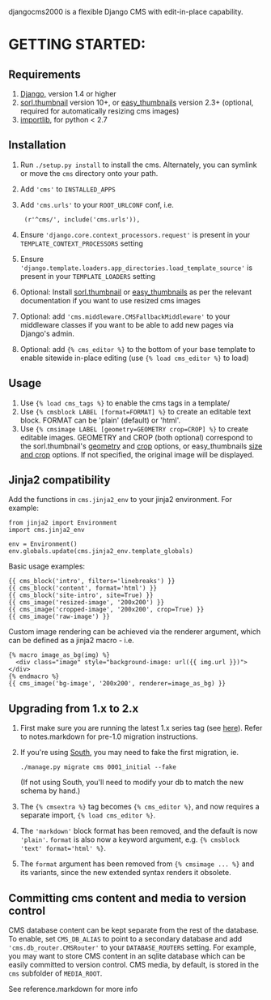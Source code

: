 djangocms2000 is a flexible Django CMS with edit-in-place capability.


GETTING STARTED:
================

Requirements
------------
1. [Django,](https://www.djangoproject.com) version 1.4 or higher
2. [sorl.thumbnail](https://github.com/sorl/sorl-thumbnail) version 10+, or
   [easy_thumbnails](https://github.com/SmileyChris/easy-thumbnails) version 2.3+
   (optional, required for automatically resizing cms images)
3. [importlib](https://pypi.python.org/pypi/importlib), for python < 2.7

Installation
------------
1. Run `./setup.py install` to install the cms. Alternately, you can symlink or move the
   `cms` directory onto your path.
2. Add `'cms'` to `INSTALLED_APPS`
3. Add `'cms.urls'` to your `ROOT_URLCONF` conf, i.e.

        (r'^cms/', include('cms.urls')),

4. Ensure `'django.core.context_processors.request'` is present in your
   `TEMPLATE_CONTEXT_PROCESSORS` setting
5. Ensure `'django.template.loaders.app_directories.load_template_source'` is present in
   your `TEMPLATE_LOADERS` setting
6. Optional: Install [sorl.thumbnail](https://github.com/sorl/sorl-thumbnail) or
   [easy_thumbnails](https://github.com/SmileyChris/easy-thumbnails) as per the
   relevant documentation if you want to use resized cms images
7. Optional: add `'cms.middleware.CMSFallbackMiddleware'` to your middleware classes if
   you want to be able to add new pages via Django's admin.
8. Optional: add `{% cms_editor %}` to the bottom of your base template to enable sitewide
   in-place editing (use `{% load cms_editor %}` to load)

Usage
-----
1. Use `{% load cms_tags %}` to enable the cms tags in a template/
2. Use `{% cmsblock LABEL [format=FORMAT] %}` to create an editable text block.
   FORMAT can be 'plain' (default) or 'html'.
3. Use `{% cmsimage LABEL [geometry=GEOMETRY crop=CROP] %}` to create editable images.
   GEOMETRY and CROP (both optional) correspond to the sorl.thumbnail's
   [geometry](http://thumbnail.sorl.net/template.html#geometry) and
   [crop](http://thumbnail.sorl.net/template.html#crop) options, or
   easy_thumbnails
   [size and crop](http://easy-thumbnails.readthedocs.io/en/2.1/usage/#thumbnail-options)
   options. If not specified, the original image will be displayed.

Jinja2 compatibility
---------------------------

Add the functions in `cms.jinja2_env` to your jinja2 environment. For example:


    from jinja2 import Environment
    import cms.jinja2_env

    env = Environment()
    env.globals.update(cms.jinja2_env.template_globals)

Basic usage examples:

    {{ cms_block('intro', filters='linebreaks') }}
    {{ cms_block('content', format='html') }}
    {{ cms_block('site-intro', site=True) }}
    {{ cms_image('resized-image', '200x200') }}
    {{ cms_image('cropped-image', '200x200', crop=True) }}
    {{ cms_image('raw-image') }}

Custom image rendering can be achieved via the renderer argument, which can be
defined as a jinja2 macro - i.e.

    {% macro image_as_bg(img) %}
      <div class="image" style="background-image: url({{ img.url }})"></div>
    {% endmacro %}
    {{ cms_image('bg-image', '200x200', renderer=image_as_bg) }}


Upgrading from 1.x to 2.x
-------------------------
1. First make sure you are running the latest 1.x series tag (see [here](https://github.com/gregplaysguitar/djangocms2000/tags)).
   Refer to notes.markdown for pre-1.0 migration instructions.
2. If you're using [South](http://south.aeracode.org/), you may need to fake the first
   migration, ie.

       ./manage.py migrate cms 0001_initial --fake

   (If not using South, you'll need to modify your db to match the new schema by hand.)
3. The `{% cmsextra %}` tag becomes `{% cms_editor %}`, and now requires a separate import,
   `{% load cms_editor %}`.
4. The `'markdown'` block format has been removed, and the default is now `'plain'`.
   `format` is also now a keyword argument, e.g. `{% cmsblock 'text' format='html' %}`.
5. The `format` argument has been removed from `{% cmsimage ... %}` and its variants,
   since the new extended syntax renders it obsolete.

Committing cms content and media to version control
-----------------------------------------
CMS database content can be kept separate from the rest of the database. To
enable, set `CMS_DB_ALIAS` to point to a secondary database and add
`'cms.db_router.CMSRouter'` to your `DATABASE_ROUTERS` setting. For example,
you may want to store CMS content in an sqlite database which can be easily
committed to version control. CMS media, by default, is stored in the `cms`
subfolder of `MEDIA_ROOT`.


See reference.markdown for more info
